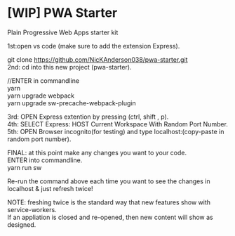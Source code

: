 # [WIP] PWA Starter

Plain Progressive Web Apps starter kit  <br />

1st:open vs code (make sure to add the extension Express).  <br />

git clone https://github.com/NicKAnderson038/pwa-starter.git  <br />
2nd: cd into this new project (pwa-starter).  <br />

//ENTER in commandline <br />
yarn  <br />
yarn upgrade webpack  <br />
yarn upgrade sw-precache-webpack-plugin  <br />

3rd: OPEN Express extention by pressing (ctrl, shift , p).  <br />
4th: SELECT Express: HOST Current Workspace With Random Port Number.  <br />
5th: OPEN Browser incognito(for testing) and type localhost:(copy-paste in random port number).  <br />

FINAL: at this point make any changes you want to your code.  <br />
ENTER into commandline.  <br />
yarn run sw  <br />

Re-run the command above each time you want to see the changes in localhost & just refresh twice!  <br />

NOTE: freshing twice is the standard way that new features show with service-workers.  <br />
If an appliation is closed and re-opened, then new content will show as designed.  <br />
